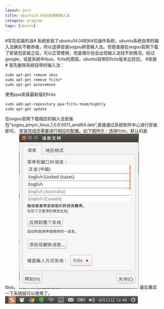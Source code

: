 ```yaml
---
layout: post
title: ubuntu14.04安装搜狗输入法
category: program
tags: [ubuntu]
---
```


#写在前面的话#
系统安装了ubuntu14.04的64位操作系统，ubuntu系统自带的输入法确实不敢恭维，所以选择安装sogou拼音输入法。但是直接在sogou官网下载了安装包安装之后，可以正常使用，但是偶尔也会出现输入法找不到情况。经过google，说是系统中ibus、fcitx的原因，ubuntu自带的fcitx版本比较旧。
#安装#
首先删除系统自带的输入法：

```
sudo apt-get remove ibus  
sudo apt-get remove fcitx*
sudo apt-get autoremove
```

使用ppa安装最新版的fcitx

```
sudo add-apt-repository ppa:fcitx-team/nightly
sudo apt-get update
```

在sogou官网下载相应的输入法安装包“sogou_pinyin_linux_1.0.0.0011_amd64.deb”,直接通过系统软件中心进行安装即可。
安装完成还需要进行相应的配置。如下图所示：选择fcitx，默认的是ibus。
![fcitx](/images/ubuntu1.png)
最后重启一下系统就可以使用了。
![fcitx](/images/ubuntu2.png)
